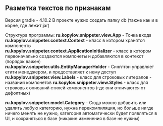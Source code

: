 ## Разметка текстов по признакам  

Версия gradle - 4.10.2
В проекте нужно создать папку db (также как и в корне, где лежит jar)


Структура программы:
**ru.kopylov.snippeter.view.App** - Точка входа  
**ru.kopylov.snippeter.context.Context** - класс в котором хранятся компоненты  
**ru.kopylov.snippeter.context.ApplicationInitializer** - класс в котором первоначально создаются компонеты и добавляются в контекст (порядок важен)    
**ru.kopylov.snippeter.utils.EntityManagerHolder** -  Синглтон управляет етити менеджером, и предоставляет к нему доступ  
**ru.kopylov.snippeter.view.Labels** - класс для строковых литералов - названий компонетов
**ru.kopylov.snippeter.view.Styles** - класс для строковых описаний стилей компонентов (где они отличаются от дефолтных)

**ru.kopylov.snippeter.model.Category** - Сюда можно добавить или удалить любую категорию, нужна перекомпиляция, 
но больше нигде ничего менять не нужно, категория автоматически будет появляться в UI,  и сохраняться в базе (никакие
изменения в базе не нужны)


